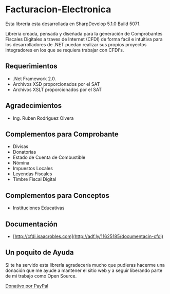 # Facturacion-Electronica

Esta libreria esta desarrollada en SharpDevelop 5.1.0 Build 5071.

Libreria creada, pensada y diseñada para la generación de Comprobantes Fiscales Digitales a traves de Internet (CFDI) de forma facil e intuitiva para los desarrolladores de .NET puedan realizar sus propios proyectos integradores en los que se requiera trabajar con CFDI's.

Requerimientos
--
- .Net Framework 2.0.
- Archivos XSD proporcionados por el SAT
- Archivos XSLT proporcionados por el SAT

Agradecimientos
--
- Ing. Ruben Rodriguez Olvera

Complementos para Comprobante
--
- Divisas
- Donatorias
- Estado de Cuenta de Combustible
- Nómina
- Impuestos Locales
- Leyendas Fiscales
- Timbre Fiscal Digital

Complementos para Conceptos
--
- Instituciones Educativas

Documentación
--
- [http://cfdi.isaacrobles.com](http://adf.ly/11625185/documentacin-cfdi)

Un poquito de Ayuda
--
Si te ha servido esta librería agradecería mucho que pudieras hacerme una donación que me ayude a mantener el sitio web y a seguir liberando parte de mi trabajo como Open Source.

[Donativo por PayPal](https://www.paypal.com/cgi-bin/webscr?cmd=_s-xclick&hosted_button_id=28RJATB2U3W7Y)
